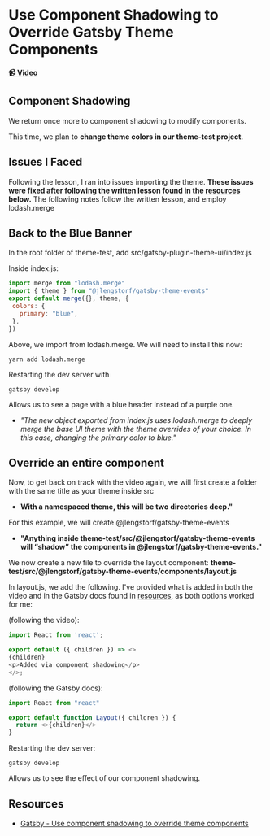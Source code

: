 # Use Component Shadowing to Override Gatsby Theme Components

**[📹 Video](https://egghead.io/lessons/gatsby-use-component-shadowing-to-override-gatsby-theme-components)**

## Component Shadowing
We return once more to component shadowing to modify components.

This time, we plan to **change theme colors in our theme-test project**.

## Issues I Faced
Following the lesson, I ran into issues importing the theme. **These issues were fixed after following the written lesson found in the [resources](#resources) below.** The following notes follow the written lesson, and employ lodash.merge

## Back to the Blue Banner
In the root folder of theme-test, add src/gatsby-plugin-theme-ui/index.js

Inside index.js:
```javascript
import merge from "lodash.merge"
import { theme } from "@jlengstorf/gatsby-theme-events"
export default merge({}, theme, {
 colors: {
   primary: "blue",
 },
})
```
Above, we import from lodash.merge. We will need to install this now:
```
yarn add lodash.merge
```
Restarting the dev server with
```
gatsby develop
```
Allows us to see a page with a blue header instead of a purple one.
- *"The new object exported from index.js uses lodash.merge to deeply merge the base UI theme with the theme overrides of your choice. In this case, changing the primary color to blue."*

## Override an entire component
Now, to get back on track with the video again, we will first create a folder with the same title as your theme inside src
- **With a namespaced theme, this will be two directories deep."**

For this example, we will create @jlengstorf/gatsby-theme-events
- **"Anything inside theme-test/src/@jlengstorf/gatsby-theme-events will “shadow” the components in @jlengstorf/gatsby-theme-events."**

We now create a new file to override the layout component: **theme-test/src/@jlengstorf/gatsby-theme-events/components/layout.js**

In layout.js, we add the following. I've provided what is added in both the video and in the Gatsby docs found in [resources](#resouces), as both options worked for me:

(following the video):
```javascript
import React from 'react';

export default ({ children }) => <>
{children}
<p>Added via component shadowing</p>
</>;
```
(following the Gatsby docs):
```javascript
import React from "react"

export default function Layout({ children }) {
  return <>{children}</>
}
```

Restarting the dev server:
```
gatsby develop
```
Allows us to see the effect of our component shadowing.
## Resources
- [Gatsby - Use component shadowing to override theme components](https://www.gatsbyjs.org/tutorial/building-a-theme/#use-component-shadowing-to-override-theme-components)

